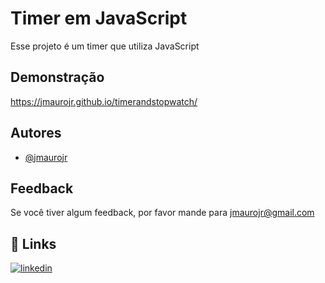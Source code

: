 
# Timer em JavaScript

Esse projeto é um timer que utiliza JavaScript


## Demonstração

https://jmaurojr.github.io/timerandstopwatch/


## Autores

- [@jmaurojr](https://www.github.com/jmaurojr)


## Feedback

Se você tiver algum feedback, por favor mande para jmaurojr@gmail.com


## 🔗 Links

[![linkedin](https://img.shields.io/badge/linkedin-0A66C2?style=for-the-badge&logo=linkedin&logoColor=white)](https://www.linkedin.com/in/maurocardosojr/)



